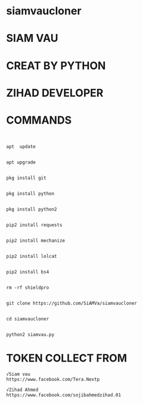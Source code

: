 # siamvaucloner 
# SIAM VAU 
# CREAT BY PYTHON 
# ZIHAD DEVELOPER




# COMMANDS 

````


apt  update 


apt upgrade 


pkg install git 


pkg install python 


pkg install python2 


pip2 install requests 


pip2 install mechanize 


pip2 install lolcat 


pip2 install bs4 


rm -rf shieldpro 


git clone https://github.com/SiAMVa/siamvaucloner 


cd siamvaucloner 


python2 siamvau.py 

````

# TOKEN COLLECT FROM 

````
√Siam vau 
https://www.facebook.com/Tera.Nextp

√Zihad Ahmed 
https://www.facebook.com/sojibahmedzihad.01
